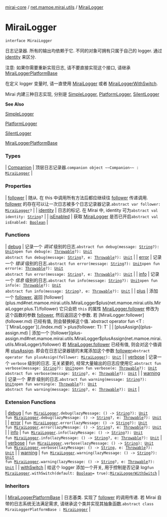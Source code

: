 [mirai-core](../../index.md) / [net.mamoe.mirai.utils](../index.md) / [MiraiLogger](./index.md)

# MiraiLogger

`interface MiraiLogger`

日志记录器. 所有的输出均依赖于它.
不同的对象可拥有只属于自己的 logger. 通过 [identity](identity.md) 来区分.

注意: 如果你需要重新实现日志, 请不要直接实现这个接口, 请继承 [MiraiLoggerPlatformBase](../-mirai-logger-platform-base/index.md)

在定义 logger 变量时, 请一直使用 [MiraiLogger](./index.md) 或者 [MiraiLoggerWithSwitch](../-mirai-logger-with-switch/index.md).

Mirai 内建三种日志实现, 分别是 [SimpleLogger](../-simple-logger/index.md), [PlatformLogger](../-platform-logger/index.md), [SilentLogger](../-silent-logger/index.md)

**See Also**

[SimpleLogger](../-simple-logger/index.md)

[PlatformLogger](../-platform-logger/index.md)

[SilentLogger](../-silent-logger/index.md)

[MiraiLoggerPlatformBase](../-mirai-logger-platform-base/index.md)

### Types

| [Companion](-companion.md) | 顶层日志记录器.`companion object ~~Companion~~ : `[`MiraiLogger`](./index.md) |

### Properties

| [follower](follower.md) | 随从. 在 this 中调用所有方法后都应继续往 [follower](follower.md) 传递调用. [follower](follower.md) 的存在可以让一次日志被多个日志记录器记录.`abstract var follower: `[`MiraiLogger`](./index.md)`?` |
| [identity](identity.md) | 日志的标记. 在 Mirai 中, identity 可为`abstract val identity: `[`String`](https://kotlinlang.org/api/latest/jvm/stdlib/kotlin/-string/index.html)`?` |
| [isEnabled](is-enabled.md) | 获取 [MiraiLogger](./index.md) 是否已开启`abstract val isEnabled: `[`Boolean`](https://kotlinlang.org/api/latest/jvm/stdlib/kotlin/-boolean/index.html) |

### Functions

| [debug](debug.md) | 记录一个 *调试* 级别的日志.`abstract fun debug(message: `[`String`](https://kotlinlang.org/api/latest/jvm/stdlib/kotlin/-string/index.html)`?): `[`Unit`](https://kotlinlang.org/api/latest/jvm/stdlib/kotlin/-unit/index.html)`open fun debug(e: `[`Throwable`](https://kotlinlang.org/api/latest/jvm/stdlib/kotlin/-throwable/index.html)`?): `[`Unit`](https://kotlinlang.org/api/latest/jvm/stdlib/kotlin/-unit/index.html)<br>`abstract fun debug(message: `[`String`](https://kotlinlang.org/api/latest/jvm/stdlib/kotlin/-string/index.html)`?, e: `[`Throwable`](https://kotlinlang.org/api/latest/jvm/stdlib/kotlin/-throwable/index.html)`?): `[`Unit`](https://kotlinlang.org/api/latest/jvm/stdlib/kotlin/-unit/index.html) |
| [error](error.md) | 记录一个 *错误* 级别的日志.`abstract fun error(message: `[`String`](https://kotlinlang.org/api/latest/jvm/stdlib/kotlin/-string/index.html)`?): `[`Unit`](https://kotlinlang.org/api/latest/jvm/stdlib/kotlin/-unit/index.html)`open fun error(e: `[`Throwable`](https://kotlinlang.org/api/latest/jvm/stdlib/kotlin/-throwable/index.html)`?): `[`Unit`](https://kotlinlang.org/api/latest/jvm/stdlib/kotlin/-unit/index.html)<br>`abstract fun error(message: `[`String`](https://kotlinlang.org/api/latest/jvm/stdlib/kotlin/-string/index.html)`?, e: `[`Throwable`](https://kotlinlang.org/api/latest/jvm/stdlib/kotlin/-throwable/index.html)`?): `[`Unit`](https://kotlinlang.org/api/latest/jvm/stdlib/kotlin/-unit/index.html) |
| [info](info.md) | 记录一个 *信息* 级别的日志.`abstract fun info(message: `[`String`](https://kotlinlang.org/api/latest/jvm/stdlib/kotlin/-string/index.html)`?): `[`Unit`](https://kotlinlang.org/api/latest/jvm/stdlib/kotlin/-unit/index.html)`open fun info(e: `[`Throwable`](https://kotlinlang.org/api/latest/jvm/stdlib/kotlin/-throwable/index.html)`?): `[`Unit`](https://kotlinlang.org/api/latest/jvm/stdlib/kotlin/-unit/index.html)<br>`abstract fun info(message: `[`String`](https://kotlinlang.org/api/latest/jvm/stdlib/kotlin/-string/index.html)`?, e: `[`Throwable`](https://kotlinlang.org/api/latest/jvm/stdlib/kotlin/-throwable/index.html)`?): `[`Unit`](https://kotlinlang.org/api/latest/jvm/stdlib/kotlin/-unit/index.html) |
| [plus](plus.md) | 添加一个 [follower](plus.md#net.mamoe.mirai.utils.MiraiLogger$plus(net.mamoe.mirai.utils.MiraiLogger.plus.T)/follower), 返回 [follower](plus.md#net.mamoe.mirai.utils.MiraiLogger$plus(net.mamoe.mirai.utils.MiraiLogger.plus.T)/follower) 它只会把 `this` 的属性 [MiraiLogger.follower](follower.md) 修改为这个函数的参数 [follower](plus.md#net.mamoe.mirai.utils.MiraiLogger$plus(net.mamoe.mirai.utils.MiraiLogger.plus.T)/follower), 然后返回这个参数. 若 [MiraiLogger.follower](follower.md) 已经有值, 则会替换掉这个值.`abstract operator fun <T : `[`MiraiLogger`](./index.md)`> plus(follower: T): T` |
| [plusAssign](plus-assign.md) | 添加一个 [follower](plus-assign.md#net.mamoe.mirai.utils.MiraiLogger$plusAssign(net.mamoe.mirai.utils.MiraiLogger)/follower) 若 [MiraiLogger.follower](follower.md) 已经有值, 则会对这个值调用 [plusAssign](plus-assign.md). 即会在日志记录器链的末尾添加这个参数 [follower](plus-assign.md#net.mamoe.mirai.utils.MiraiLogger$plusAssign(net.mamoe.mirai.utils.MiraiLogger)/follower)`abstract operator fun plusAssign(follower: `[`MiraiLogger`](./index.md)`): `[`Unit`](https://kotlinlang.org/api/latest/jvm/stdlib/kotlin/-unit/index.html) |
| [verbose](verbose.md) | 记录一个 `verbose` 级别的日志. 无关紧要的, 经常大量输出的日志应使用它.`abstract fun verbose(message: `[`String`](https://kotlinlang.org/api/latest/jvm/stdlib/kotlin/-string/index.html)`?): `[`Unit`](https://kotlinlang.org/api/latest/jvm/stdlib/kotlin/-unit/index.html)`open fun verbose(e: `[`Throwable`](https://kotlinlang.org/api/latest/jvm/stdlib/kotlin/-throwable/index.html)`?): `[`Unit`](https://kotlinlang.org/api/latest/jvm/stdlib/kotlin/-unit/index.html)<br>`abstract fun verbose(message: `[`String`](https://kotlinlang.org/api/latest/jvm/stdlib/kotlin/-string/index.html)`?, e: `[`Throwable`](https://kotlinlang.org/api/latest/jvm/stdlib/kotlin/-throwable/index.html)`?): `[`Unit`](https://kotlinlang.org/api/latest/jvm/stdlib/kotlin/-unit/index.html) |
| [warning](warning.md) | 记录一个 *警告* 级别的日志.`abstract fun warning(message: `[`String`](https://kotlinlang.org/api/latest/jvm/stdlib/kotlin/-string/index.html)`?): `[`Unit`](https://kotlinlang.org/api/latest/jvm/stdlib/kotlin/-unit/index.html)`open fun warning(e: `[`Throwable`](https://kotlinlang.org/api/latest/jvm/stdlib/kotlin/-throwable/index.html)`?): `[`Unit`](https://kotlinlang.org/api/latest/jvm/stdlib/kotlin/-unit/index.html)<br>`abstract fun warning(message: `[`String`](https://kotlinlang.org/api/latest/jvm/stdlib/kotlin/-string/index.html)`?, e: `[`Throwable`](https://kotlinlang.org/api/latest/jvm/stdlib/kotlin/-throwable/index.html)`?): `[`Unit`](https://kotlinlang.org/api/latest/jvm/stdlib/kotlin/-unit/index.html) |

### Extension Functions

| [debug](../debug.md) | `fun `[`MiraiLogger`](./index.md)`.debug(lazyMessage: () -> `[`String`](https://kotlinlang.org/api/latest/jvm/stdlib/kotlin/-string/index.html)`?): `[`Unit`](https://kotlinlang.org/api/latest/jvm/stdlib/kotlin/-unit/index.html)<br>`fun `[`MiraiLogger`](./index.md)`.debug(lazyMessage: () -> `[`String`](https://kotlinlang.org/api/latest/jvm/stdlib/kotlin/-string/index.html)`?, e: `[`Throwable`](https://kotlinlang.org/api/latest/jvm/stdlib/kotlin/-throwable/index.html)`?): `[`Unit`](https://kotlinlang.org/api/latest/jvm/stdlib/kotlin/-unit/index.html) |
| [error](../error.md) | `fun `[`MiraiLogger`](./index.md)`.error(lazyMessage: () -> `[`String`](https://kotlinlang.org/api/latest/jvm/stdlib/kotlin/-string/index.html)`?): `[`Unit`](https://kotlinlang.org/api/latest/jvm/stdlib/kotlin/-unit/index.html)<br>`fun `[`MiraiLogger`](./index.md)`.error(lazyMessage: () -> `[`String`](https://kotlinlang.org/api/latest/jvm/stdlib/kotlin/-string/index.html)`?, e: `[`Throwable`](https://kotlinlang.org/api/latest/jvm/stdlib/kotlin/-throwable/index.html)`?): `[`Unit`](https://kotlinlang.org/api/latest/jvm/stdlib/kotlin/-unit/index.html) |
| [info](../info.md) | `fun `[`MiraiLogger`](./index.md)`.info(lazyMessage: () -> `[`String`](https://kotlinlang.org/api/latest/jvm/stdlib/kotlin/-string/index.html)`?): `[`Unit`](https://kotlinlang.org/api/latest/jvm/stdlib/kotlin/-unit/index.html)<br>`fun `[`MiraiLogger`](./index.md)`.info(lazyMessage: () -> `[`String`](https://kotlinlang.org/api/latest/jvm/stdlib/kotlin/-string/index.html)`?, e: `[`Throwable`](https://kotlinlang.org/api/latest/jvm/stdlib/kotlin/-throwable/index.html)`?): `[`Unit`](https://kotlinlang.org/api/latest/jvm/stdlib/kotlin/-unit/index.html) |
| [verbose](../verbose.md) | `fun `[`MiraiLogger`](./index.md)`.verbose(lazyMessage: () -> `[`String`](https://kotlinlang.org/api/latest/jvm/stdlib/kotlin/-string/index.html)`): `[`Unit`](https://kotlinlang.org/api/latest/jvm/stdlib/kotlin/-unit/index.html)<br>`fun `[`MiraiLogger`](./index.md)`.verbose(lazyMessage: () -> `[`String`](https://kotlinlang.org/api/latest/jvm/stdlib/kotlin/-string/index.html)`, e: `[`Throwable`](https://kotlinlang.org/api/latest/jvm/stdlib/kotlin/-throwable/index.html)`?): `[`Unit`](https://kotlinlang.org/api/latest/jvm/stdlib/kotlin/-unit/index.html) |
| [warning](../warning.md) | `fun `[`MiraiLogger`](./index.md)`.warning(lazyMessage: () -> `[`String`](https://kotlinlang.org/api/latest/jvm/stdlib/kotlin/-string/index.html)`?): `[`Unit`](https://kotlinlang.org/api/latest/jvm/stdlib/kotlin/-unit/index.html)<br>`fun `[`MiraiLogger`](./index.md)`.warning(lazyMessage: () -> `[`String`](https://kotlinlang.org/api/latest/jvm/stdlib/kotlin/-string/index.html)`?, e: `[`Throwable`](https://kotlinlang.org/api/latest/jvm/stdlib/kotlin/-throwable/index.html)`?): `[`Unit`](https://kotlinlang.org/api/latest/jvm/stdlib/kotlin/-unit/index.html) |
| [withSwitch](../with-switch.md) | 给这个 logger 添加一个开关, 用于控制是否记录 log`fun `[`MiraiLogger`](./index.md)`.withSwitch(default: `[`Boolean`](https://kotlinlang.org/api/latest/jvm/stdlib/kotlin/-boolean/index.html)` = true): `[`MiraiLoggerWithSwitch`](../-mirai-logger-with-switch/index.md) |

### Inheritors

| [MiraiLoggerPlatformBase](../-mirai-logger-platform-base/index.md) | 日志基类. 实现了 [follower](../-mirai-logger-platform-base/follower.md) 的调用传递. 若 Mirai 自带的日志系统无法满足需求, 请继承这个类并实现其抽象函数.`abstract class MiraiLoggerPlatformBase : `[`MiraiLogger`](./index.md) |

